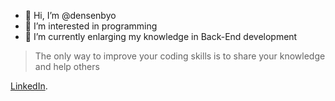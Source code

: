 - 👋 Hi, I’m @densenbyo
- 👀 I’m interested in programming
- 🌱 I’m currently enlarging my knowledge in Back-End development 

>The only way to improve your coding skills is to share your knowledge and help others

[LinkedIn](https://www.linkedin.com/in/atazhanov099/).

<!---
densenbyo/densenbyo is a ✨ special ✨ repository because its `README.md` (this file) appears on your GitHub profile.
You can click the Preview link to take a look at your changes.
--->
